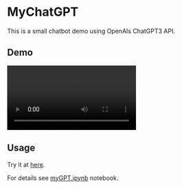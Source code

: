 # MyChatGPT

This is a small chatbot demo using OpenAIs ChatGPT3 API.

## Demo
![demo](demo_2x.mov)

## Usage
Try it at [here](https://nesaboz-chatbot-mygpt-cfgwpf.streamlit.app).

For details see [myGPT.ipynb](https://github.com/nesaboz/chatbot/blob/main/myGPT.ipynb) notebook.
